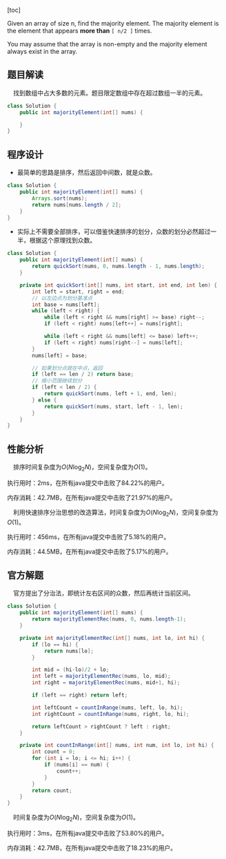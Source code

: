 [toc]

Given an array of size n, find the majority element. The majority element is the element that appears **more than** `[ n/2 ]` times.

You may assume that the array is non-empty and the majority element always exist in the array.



## 题目解读

&emsp;找到数组中占大多数的元素。题目限定数组中存在超过数组一半的元素。

```java
class Solution {
    public int majorityElement(int[] nums) {

    }
}
```

## 程序设计

* 最简单的思路是排序，然后返回中间数，就是众数。

```java
class Solution {
    public int majorityElement(int[] nums) {
        Arrays.sort(nums);
        return nums[nums.length / 2];
    }
}
```

* 实际上不需要全部排序，可以借鉴快速排序的划分，众数的划分必然超过一半，根据这个原理找到众数。

```java
class Solution {
    public int majorityElement(int[] nums) {
        return quickSort(nums, 0, nums.length - 1, nums.length);
    }

    private int quickSort(int[] nums, int start, int end, int len) {
        int left = start, right = end;
        // 以左边点为划分基准点
        int base = nums[left];
        while (left < right) {
            while (left < right && nums[right] >= base) right--;
            if (left < right) nums[left++] = nums[right];

            while (left < right && nums[left] <= base) left++;
            if (left < right) nums[right--] = nums[left];
        }
        nums[left] = base;

        // 如果划分点就在中点，返回
        if (left == len / 2) return base;
        // 缩小范围继续划分
        if (left < len / 2) {
            return quickSort(nums, left + 1, end, len);
        } else {
            return quickSort(nums, start, left - 1, len);
        }
    }
}
```

## 性能分析

&emsp;排序时间复杂度为$O(N\log_2N)$，空间复杂度为$O(1)$。

执行用时：2ms，在所有java提交中击败了84.22%的用户。

内存消耗：42.7MB，在所有java提交中击败了21.97%的用户。

&emsp;利用快速排序分治思想的改造算法，时间复杂度为$O(N\log_2N)$，空间复杂度为$O(1)$。

执行用时：456ms，在所有java提交中击败了5.18%的用户。

内存消耗：44.5MB，在所有java提交中击败了5.17%的用户。

## 官方解题

&emsp;官方提出了分治法，即统计左右区间的众数，然后再统计当前区间。

```java
class Solution {
    public int majorityElement(int[] nums) {
        return majorityElementRec(nums, 0, nums.length-1);
    }

    private int majorityElementRec(int[] nums, int lo, int hi) {
        if (lo == hi) {
            return nums[lo];
        }

        int mid = (hi-lo)/2 + lo;
        int left = majorityElementRec(nums, lo, mid);
        int right = majorityElementRec(nums, mid+1, hi);

        if (left == right) return left;

        int leftCount = countInRange(nums, left, lo, hi);
        int rightCount = countInRange(nums, right, lo, hi);

        return leftCount > rightCount ? left : right;
    }

    private int countInRange(int[] nums, int num, int lo, int hi) {
        int count = 0;
        for (int i = lo; i <= hi; i++) {
            if (nums[i] == num) {
                count++;
            }
        }
        return count;
    }
}
```

&emsp;时间复杂度为$O(N\log_2N)$，空间复杂度为$O(1)$。

执行用时：3ms，在所有java提交中击败了53.80%的用户。

内存消耗：42.7MB，在所有java提交中击败了18.23%的用户。